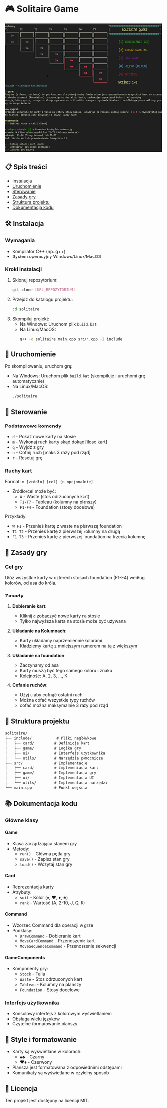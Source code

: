 # 🎮 Solitaire Game

<p align="center">
  <img src="readmepic/kadr_z_gry_bz.png" alt="Opis" />
</p>

## 📋 Spis treści
- [Instalacja](#-instalacja)
- [Uruchomienie](#-uruchomienie)
- [Sterowanie](#-sterowanie)
- [Zasady gry](#-zasady-gry)
- [Struktura projektu](#-struktura-projektu)
- [Dokumentacja kodu](#-dokumentacja-kodu)

## 🛠️ Instalacja

### Wymagania
- Kompilator C++ (np. g++)
- System operacyjny Windows/Linux/MacOS

### Kroki instalacji
1. Sklonuj repozytorium:
   ```bash
   git clone [URL_REPOZYTORIUM]
   ```
2. Przejdź do katalogu projektu:
   ```bash
   cd solitaire
   ```
3. Skompiluj projekt:
   - Na Windows: Uruchom plik `build.bat`
   - Na Linux/MacOS: 
     ```bash
     g++ -o solitaire main.cpp src/*.cpp -I include
     ```

## 🚀 Uruchomienie

Po skompilowaniu, uruchom grę:
- Na Windows: Uruchom plik `build.bat` (skompiluje i uruchomi grę automatycznie)
- Na Linux/MacOS: 
  ```bash
  ./solitaire
  ```

## 🎯 Sterowanie

### Podstawowe komendy
- `d` - Pokaż nowe karty na stosie
- `m` - Wykonaj ruch karty skąd dokąd [ilosc kart]
- `q` - Wyjdź z gry
- `u` - Cofnij ruch [maks 3 razy pod rząd]
- `r` - Resetuj grę

### Ruchy kart
Format: `m [źródło] [cel] [n opcjonalnie]`
- Źródło/cel może być:
  - `W` - Waste (stos odrzuconych kart)
  - `T1-T7` - Tableau (kolumny na planszy)
  - `F1-F4` - Foundation (stosy docelowe)

Przykłady:
- `W F1` - Przenieś kartę z waste na pierwszą foundation
- `T1 T2` - Przenieś kartę z pierwszej kolumny na drugą
- `F1 T3` - Przenieś kartę z pierwszej foundation na trzecią kolumnę

## 🎲 Zasady gry

### Cel gry
Ułóż wszystkie karty w czterech stosach foundation (F1-F4) według kolorów, od asa do króla.

### Zasady
1. **Dobieranie kart**:
   - Kliknij `d` zobaczyć nowe karty na stosie
   - Tylko najwyższa karta na stosie może być używana

2. **Układanie na Kolumnach**:
   - Karty układamy naprzemiennie kolorami
   - Kładziemy kartę z mniejszym numerem na tą z większym

3. **Układanie na foundation**:
   - Zaczynamy od asa
   - Karty muszą być tego samego koloru i znaku
   - Kolejność: A, 2, 3, ..., K

4. **Cofanie ruchów**:
   - Użyj `u` aby cofnąć ostatni ruch
   - Można cofać wszystkie typy ruchów
   - cofać można maksymalnie 3 razy pod rząd

## 📁 Struktura projektu

```
solitaire/
├── include/           # Pliki nagłówkowe
│   ├── card/         # Definicje kart
│   ├── game/         # Logika gry
│   ├── ui/           # Interfejs użytkownika
│   └── utils/        # Narzędzia pomocnicze
├── src/              # Implementacje
│   ├── card/         # Implementacja kart
│   ├── game/         # Implementacja gry
│   ├── ui/           # Implementacja UI
│   └── utils/        # Implementacja narzędzi
└── main.cpp          # Punkt wejścia
```

## 📚 Dokumentacja kodu

### Główne klasy

#### Game
- Klasa zarządzająca stanem gry
- Metody:
  - `run()` - Główna pętla gry
  - `save()` - Zapisz stan gry
  - `load()` - Wczytaj stan gry

#### Card
- Reprezentacja karty
- Atrybuty:
  - `suit` - Kolor (♠, ♥, ♦, ♣)
  - `rank` - Wartość (A, 2-10, J, Q, K)

#### Command
- Wzorzec Command dla operacji w grze
- Podklasy:
  - `DrawCommand` - Dobieranie kart
  - `MoveCardCommand` - Przenoszenie kart
  - `MoveSequenceCommand` - Przenoszenie sekwencji

#### GameComponents
- Komponenty gry:
  - `Stock` - Talia
  - `Waste` - Stos odrzuconych kart
  - `Tableau` - Kolumny na planszy
  - `Foundation` - Stosy docelowe

### Interfejs użytkownika
- Konsolowy interfejs z kolorowym wyświetlaniem
- Obsługa wielu języków
- Czytelne formatowanie planszy

## 🎨 Style i formatowanie
- Karty są wyświetlane w kolorach:
  - ♠♣ - Czarny
  - ♥♦ - Czerwony
- Plansza jest formatowana z odpowiednimi odstępami
- Komunikaty są wyświetlane w czytelny sposób

## 📝 Licencja
Ten projekt jest dostępny na licencji MIT.